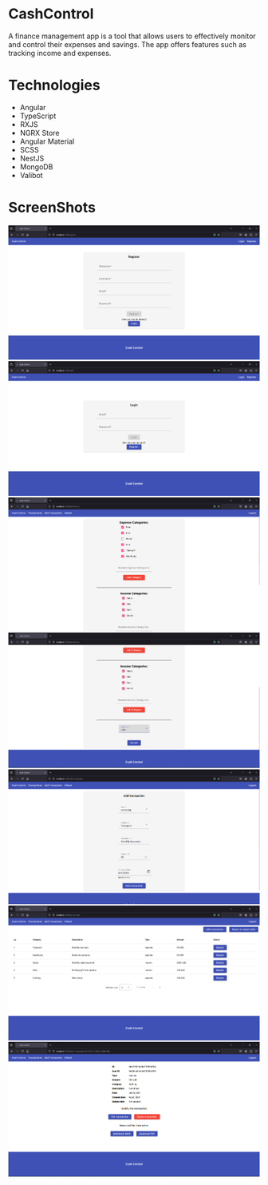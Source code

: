# CashControl
A finance management app is a tool that allows users to effectively
monitor and control their expenses and savings. The app offers features such as
tracking income and expenses.

# Technologies

- Angular
- TypeScript
- RXJS
- NGRX Store
- Angular Material
- SCSS
- NestJS
- MongoDB
- Valibot

# ScreenShots

![Preview Screenshoot1](/screenshots/1.png)
![Preview Screenshoot2](/screenshots/2.png)
![Preview Screenshoot3](/screenshots/3.png)
![Preview Screenshoot4](/screenshots/4.png)
![Preview Screenshoot5](/screenshots/5.png)
![Preview Screenshoot6](/screenshots/6.png)
![Preview Screenshoot7](/screenshots/7.png)
